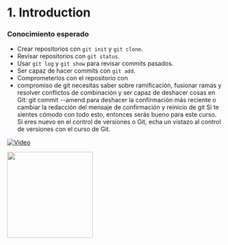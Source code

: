 # 1. Introduction #

### Conocimiento esperado ###

- Crear repositorios con `git init` y `git clone`.
- Revisar repositorios con `git status`.
- Usar `git log` y `git show` para revisar commits pasados.
- Ser capaz de hacer commits con `git add`.
- Comprometerlos con el repositorio con 
- compromiso de git necesitas saber sobre ramificación, fusionar ramas y resolver conflictos de combinación y ser capaz de deshacer cosas en Git: git commit --amend para deshacer la confirmación más reciente o cambiar la redacción del mensaje de confirmación y reinicio de git Si te sientes cómodo con todo esto, entonces serás bueno para este curso. Si eres nuevo en el control de versiones o Git, echa un vistazo al control de versiones con el curso de Git.

[![Video](http://img.youtube.com/vi/SBUOhyXcR1Q/maxresdefault.jpg)](https://www.youtube.com/watch?v=SBUOhyXcR1Q)

<a href="https://www.youtube.com/watch?v=SBUOhyXcR1Q">
  <img src="http://img.youtube.com/vi/SBUOhyXcR1Q/maxresdefault.jpg" width="200" />
</a>

